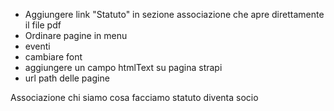 - Aggiungere link "Statuto" in sezione associazione che apre direttamente il file pdf
- Ordinare pagine in menu
- eventi
- cambiare font
- aggiungere un campo htmlText su pagina strapi
- url path delle pagine

Associazione 
 	chi siamo 
 	cosa facciamo
 	statuto 
 	diventa socio

